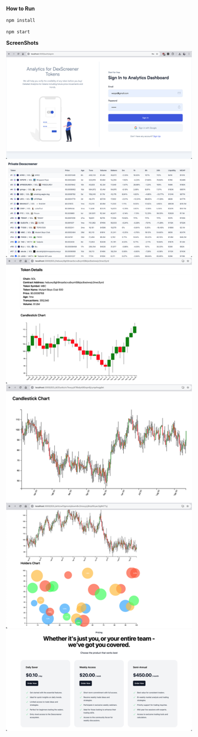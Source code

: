 **How to Run**  

`npm install`

`npm start`


**ScreenShots**

![sign-in-react-page](.git_meta/sign-in-react-page.png)
![Home Page](./.git_meta/image.png)
![CandleStick Chart](./.git_meta/candle_stick_chart.png)
![CandleStick Chart Large Data Set](.git_meta/ohlc_large_dataset.png)
![Holders Chart](.git_meta/holders_chart.png)
![Stripe Subscriptions Page](./.git_meta/stripe_products_subscriptions.png)